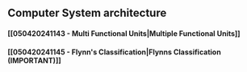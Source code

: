 ## Computer System architecture

#### [[050420241143 - Multi Functional Units|Multiple Functional Units]]
#### [[050420241145 - Flynn's Classification|Flynns Classification (IMPORTANT)]]